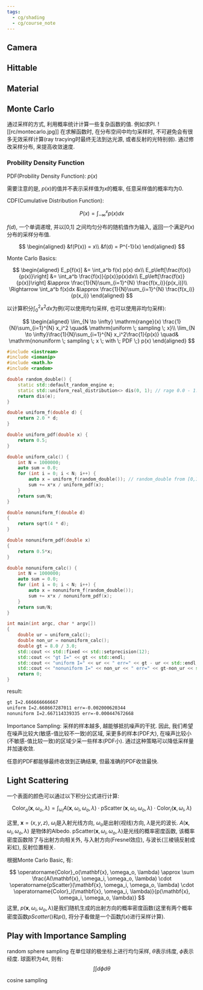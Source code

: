 ```yaml
---
tags:
  - cg/shading
  - cg/course_note
---
```

## Camera

## Hittable

## Material

## Monte Carlo

通过采样的方式, 利用概率统计计算一些复杂函数的值. 例如求PI.
![[rc/montecarlo.jpg]]
在求解函数时, 在分布空间中均匀采样时, 不可避免会有很多无效采样计算(ray tracying时最终无法到达光源, 或者反射的光特别弱). 通过修改采样分布, 来提高收敛速度.

### Probility Density Function

PDF(Probility Density Function): $p(x)$

需要注意的是, $p(x)$的值并不表示采样值为$x$的概率, 任意采样值的概率均为0.

CDF(Cumulative Distribution Function):

$$
P(x) = \int_{-\infty}^{x} p(x) dx
$$

$f(d)$, 一个单调递增, 并以[0,1] 之间均匀分布的随机值作为输入, 返回一个满足$P(x)$ 分布的采样分布值.

$$
\begin{aligned}
&f(P(x)) = x\\
&f(d) = P^{-1}(x)
\end{aligned}
$$

Monte Carlo Basics:

$$
\begin{aligned}
E_p[f(x)] &= \int_a^b f(x) p(x) dx\\
E_p\left[\frac{f(x)}{p(x)}\right] &= \int_a^b \frac{f(x)}{p(x)}p(x)dx\\
E_p\left[\frac{f(x)}{p(x)}\right] &\approx \frac{1}{N}\sum_{i=1}^{N} \frac{f(x_i)}{p(x_i)}\\
\Rightarrow \int_a^b f(x)dx &\approx \frac{1}{N}\sum_{i=1}^{N} \frac{f(x_i)}{p(x_i)}
\end{aligned}
$$

以计算积分$\int_{0}^{2} x^2 dx$为例(可以使用均匀采样, 也可以使用非均匀采样):

$$
\begin{aligned}
\lim_{N \to \infty} \mathrm{range}(x) \frac{1}{N}\sum_{i=1}^{N} x_i^2 \quad& \mathrm{uniform \; sampling \; x}\\
\lim_{N \to \infty}\frac{1}{N}\sum_{i=1}^{N} x_i^2\frac{1}{p(x)} \quad& \mathrm{nonuniform \; sampling \; x \; with \; PDF \;} p(x)
\end{aligned}
$$
```c++
#include <iostream>
#include <iomanip>
#include <math.h>
#include <random>

double random_double() {
    static std::default_random_engine e;
    static std::uniform_real_distribution<> dis(0, 1); // rage 0.0 - 1.0
    return dis(e);
}

double uniform_f(double d) {
    return 2.0 * d;
}

double uniform_pdf(double x) {
    return 0.5;
}

double uniform_calc() {
    int N = 1000000;
    auto sum = 0.0;
    for (int i = 0; i < N; i++) {
        auto x = uniform_f(random_double()); // random_double from [0,1]
        sum += x*x / uniform_pdf(x);
    }
    return sum/N;
}

double nonuniform_f(double d)
{
    return sqrt(4 * d);
}

double nonuniform_pdf(double x)
{
    return 0.5*x;
}

double nonuniform_calc() {
    int N = 1000000;
    auto sum = 0.0;
    for (int i = 0; i < N; i++) {
        auto x = nonuniform_f(random_double());
        sum += x*x / nonuniform_pdf(x);
    }
    return sum/N;
}

int main(int argc, char * argv[])
{
    double ur = uniform_calc();
    double non_ur = nonuniform_calc();
    double gt = 8.0 / 3.0;
    std::cout << std::fixed << std::setprecision(12);
    std::cout << "gt I=" << gt << std::endl;
    std::cout << "uniform I=" << ur << " err=" << gt - ur << std::endl;
    std::cout << "nonuniform I=" << non_ur << " err=" << gt-non_ur << std::endl;
    return 0;
}
```

result:
```bash
gt I=2.666666666667
uniform I=2.668667287011 err=-0.002000620344
nonuniform I=2.667114339335 err=-0.000447672668
```

Importance Sampling: 采样的样本越多, 越能够抵抗噪声的干扰. 因此, 我们希望在噪声比较大(敏感-值比较不一致)的区域, 采更多的样本(PDF大), 在噪声比较小(不敏感-值比较一致)的区域少采一些样本(PDF小). 通过这种策略可以降低采样量并加速收敛.

任意的PDF都能够最终收敛到正确结果, 但最准确的PDF收敛最快.

## Light Scattering

一个表面的颜色可以通过以下积分公式进行计算:

$$
\operatorname{Color}_o(\mathbf{x}, \omega_o, \lambda) = \int_{\omega_i} A(\mathbf{x}, \omega_i, \omega_o, \lambda) \cdot \operatorname{pScatter}(\mathbf{x}, \omega_i, \omega_o, \lambda) \cdot \operatorname{Color}_i(\mathbf{x}, \omega_i, \lambda)
$$

这里, $\mathbf{x}=(x,y,z)$, $\omega_i$是入射光线方向, $\omega_o$是出射(视线)方向, $\lambda$是光的波长. 
$A(\mathbf{x}, \omega_i, \omega_o, \lambda)$ 是物体的Albedo.
$\mathrm{pScatter}(\mathbf{x}, \omega_i, \omega_o, \lambda)$是光线的概率密度函数, 该概率密度函数除了与出射方向相关外, 与入射方向(Fresnel效应), 与波长(三棱镜反射成彩虹), 反射位置相关.

根据Monte Carlo Basic, 有:

$$
\operatorname{Color}_o(\mathbf{x}, \omega_o, \lambda) \approx \sum \frac{A(\mathbf{x}, \omega_i, \omega_o, \lambda) \cdot \operatorname{pScatter}(\mathbf{x}, \omega_i, \omega_o, \lambda) \cdot \operatorname{Color}_i(\mathbf{x}, \omega_i, \lambda)}{p(\mathbf{x}, \omega_i, \omega_o, \lambda)}
$$
这里, $p(\mathbf{x}, \omega_i, \omega_o, \lambda)$是我们随机生成的出射方向的概率密度函数(这里有两个概率密度函数$pScatter()$和$p()$, 将分子看做是一个函数$f(x)$进行采样计算).
## Play with Importance Sampling

random sphere sampling
在单位球的极坐标上进行均匀采样, $\theta$表示纬度, $\phi$表示经度. 球面积为$4\pi$, 则有:
$$
\int \int  d\phi d\theta
$$

cosine sampling


## 
